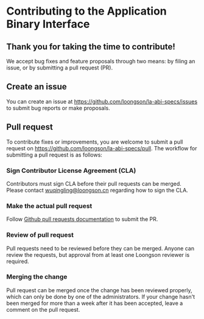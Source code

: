 # Contributing to the Application Binary Interface

## Thank you for taking the time to contribute!

We accept bug fixes and feature proposals through two means: by filing an issue,
or by submitting a pull request (PR).

## Create an issue

You can create an issue at https://github.com/loongson/la-abi-specs/issues to
submit bug reports or make proposals.

## Pull request

To contribute fixes or improvements, you are welcome to submit a pull request
on https://github.com/loongson/la-abi-specs/pull. The workflow for submitting
a pull request is as follows:

### Sign Contributor License Agreement (CLA)

Contributors must sign CLA before their pull requests can be merged. Please
contact wuqingling@loongson.cn regarding how to sign the CLA.

### Make the actual pull request

Follow [Github pull requests documentation](https://docs.github.com/en/pull-requests)
to submit the PR.

### Review of pull request

Pull requests need to be reviewed before they can be merged. Anyone can review
the requests, but approval from at least one Loongson reviewer is required.

### Merging the change

Pull request can be merged once the change has been reviewed properly, which
can only be done by one of the administrators. If your change hasn't been merged
for more than a week after it has been accepted, leave a comment on the pull
request.
